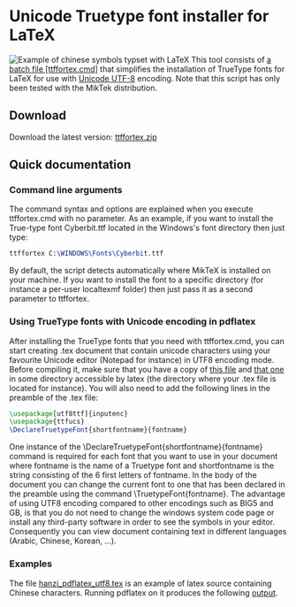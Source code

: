 Unicode Truetype font installer for LaTeX
=========================================

![Example of chinese symbols typset with LaTeX](nishinaguoren.png)
This tool consists of [a batch file \[ttffortex.cmd\]](ttffortex.cmd) that simplifies the installation of TrueType fonts for LaTeX for use with [Unicode UTF-8](http://en.wikipedia.org/wiki/Utf8) encoding.
 Note that this script has only been tested with the MikTek distribution.

Download
--------

Download the latest version: [ttffortex.zip](ttffortex.zip)

Quick documentation
-------------------

### Command line arguments

The command syntax and options are explained when you execute ttffortex.cmd with no parameter. As an example, if you want to install the True-type font Cyberbit.ttf located in the Windows's font directory then just type:

```latex
ttffortex C:\WINDOWS\Fonts\Cyberbit.ttf
```

By default, the script detects automatically where MikTeX is installed on your machine. If you want to install the font to a specific directory (for instance a per-user localtexmf folder) then just pass it as a second parameter to ttffortex.

### Using TrueType fonts with Unicode encoding in pdflatex

After installing the TrueType fonts that you need with ttffortex.cmd, you can start creating .tex document that contain unicode characters using your favourite Unicode editor (Notepad for instance) in UTF8 encoding mode. Before compiling it, make sure that you have a copy of [this file](ttfucs.sty) and [that one](utf8ttf.def) in some directory accessible by latex (the directory where your .tex file is located for instance).
You will also need to add the following lines in the preamble of the .tex file:

    
```latex
\usepackage[utf8ttf]{inputenc}
\usepackage{ttfucs}
\DeclareTruetypeFont{shortfontname}{fontname}
```

One instance of the <span class="source">\\DeclareTruetypeFont{shortfontname}{fontname}</span> command is required for each font that you want to use in your document where <span class="source">fontname</span> is the name of a Truetype font and <span class="source">shortfontname</span> is the string consisting of the 6 first letters of <span class="source">fontname</span>. In the body of the document you can change the current font to one that has been declared in the preamble using the command <span class="source">\\TruetypeFont{fontname}</span>.
 The advantage of using UTF8 encoding compared to other encodings such as BIG5 and GB, is that you do not need to change the windows system code page or install any third-party software in order to see the symbols in your editor. Consequently you can view document containing text in different languages (Arabic, Chinese, Korean, ...).

### Examples

The file [hanzi\_pdflatex\_utf8.tex](hanzi_pdflatex_utf8.tex) is an example of latex source containing Chinese characters. Running pdflatex on it produces the following [output](hanzi_pdflatex_utf8.pdf).


